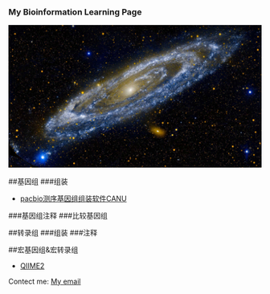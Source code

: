 ### My Bioinformation Learning Page
![](Andromeda_ZH-CN1967953496_1920x1080.jpg)

##基因组
###组装
* [pacbio测序基因组组装软件CANU](https://github.com/WJT0925/pacbio-assemble-canu)

###基因组注释
###比较基因组

##转录组
###组装
###注释

##宏基因组&宏转录组

* [QIIME2](https://github.com/WJT0925/QIIME2ChineseManual/tree/master/docs)

Contect me: [My email](wangjingtian@stu.xmu.edu.cn)
